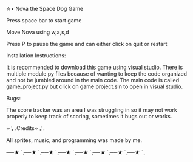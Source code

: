 ✮⋆˙Nova the Space Dog Game

Press space bar to start game 

Move Nova using w,a,s,d

Press P to pause the game and can either click on quit or restart



Installation Instructions:

It is recommended to download this game using visual studio. There is multiple module py files because of wanting to keep the code organized and not be jumbled around in the main code. The main code is called game_project.py but click on game project.sln to open in visual studio.


Bugs:

The score tracker was an area I was struggling in so it may not work properly to keep track of scoring, sometimes it bugs out or works.

 
⟡ ݁₊ .Credits⟡ ݁₊ .

All sprites, music, and programming was made by me.

──★ ˙ ̟──★ ˙ ̟──★ ˙ ̟──★ ˙ ̟──★ ˙ ̟──★ ˙ ̟──★ ˙ ̟──★ ˙ ̟